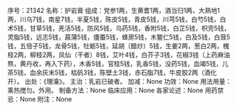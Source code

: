 序号：21342
名称：护岩膏
组成：党参1两，生黄耆1两，酒当归1两，大熟地1两，川乌7钱，南星7钱，半夏5钱，陈皮5钱，青皮5钱，川芎5钱，白芍5钱，白术5钱，甘草5钱，羌活5钱，防风5钱，乌药5钱，香附5钱，白芷5钱，枳壳5钱，灵脂5钱，远志5钱，菖蒲5钱，僵蚕5钱，蜂房5钱，木鳖仁5钱，白及5钱，白蔹5钱，五倍子5钱，龙骨5钱，牡蛎5钱，延胡（醋炒）5钱，生姜2两，葱白2两，槐枝2两，柳枝2两，凤仙（干者）8钱，艾叶4钱，白芥子3钱，花椒3钱（上药麻油熬，黄丹收，再入下药），木香5钱，官桂5钱，乳香5钱，没药5钱，血竭5钱，儿茶5钱，血余灰末5钱，枯矾3钱，陈壁土3钱，赤石脂7钱，牛皮胶2两（酒化开）。
出处：《理瀹》。
主治：乳岩已破者。
加减：None
功效：None
用法用量：乘热搅匀。外用。
制备方法：None
临床应用：None
各家论述：None
用药禁忌：None
附注：None
